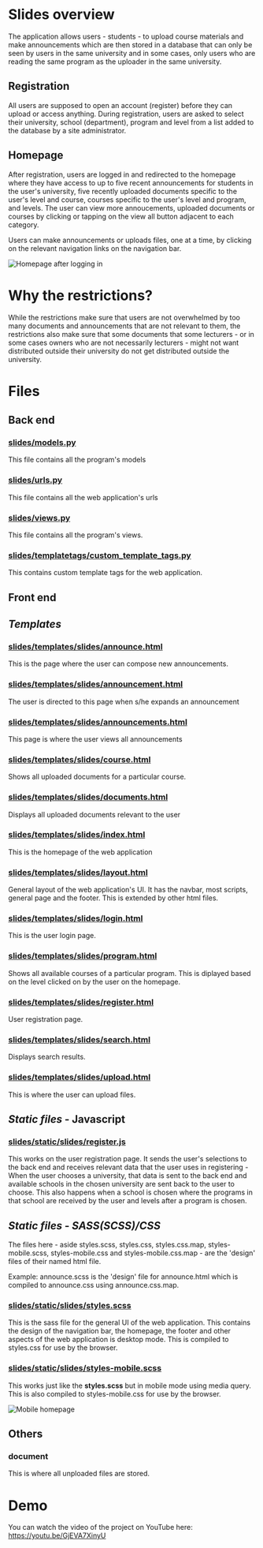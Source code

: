 # Slides overview 

The application allows users - students - to upload course materials and make announcements which are then stored in a database that can only be seen by users in the same university and in some cases, only users who are reading the same program as the uploader in the same university.

## Registration
All users are supposed to open an account (register) before they can upload or access anything. During registration, users are asked to select their university, school (department), program and level from a list added to the database by a site administrator.

## Homepage
After registration, users are logged in and redirected to the homepage where they have access to up to five recent announcements for students in the user's university, five recently uploaded documents specific to the user's level and course, courses specific to the user's level and program, and levels. The user can view more annoucements, uploaded documents or courses by clicking or tapping on the view all button adjacent to each category.

Users can make announcements or uploads files, one at a time, by clicking on the relevant navigation links on the navigation bar.

![Homepage after logging in](readme_assets/Slides_homepage.jpeg)

# Why the restrictions?
While the restrictions make sure that users are not overwhelmed by too many documents and announcements that are not relevant to them, the restrictions also make sure that some documents that some lecturers - or in some cases owners who are not necessarily lecturers - might not want distributed outside their university do not get distributed outside the university.

# Files

## Back end

### [slides/models.py](slides/models.py "models.py")
This file contains all the program's models

### [slides/urls.py](slides/urls.py "urls.py")
This file contains all the web application's urls

### [slides/views.py](slides/views.py "views.py")
This file contains all the program's views.

### [slides/templatetags/custom_template_tags.py](slides/templatetags/custom_template_tags.py "custom_template_tags.py")
This contains custom template tags for the web application.

## Front end

## _Templates_

### [slides/templates/slides/announce.html](slides/templates/slides/announce.html "announce.html")
This is the page where the user can compose new announcements.

### [slides/templates/slides/announcement.html](slides/templates/slides/announcement.html "announcement.html")
The user is directed to this page when s/he expands an announcement

### [slides/templates/slides/announcements.html](slides/templates/slides/announcements.html "announcements.html")
This page is where the user views all announcements

### [slides/templates/slides/course.html](slides/templates/slides/course.html "course.html")
Shows all uploaded documents for a particular course.

### [slides/templates/slides/documents.html](slides/templates/slides/documents.html "documents.html")
Displays all uploaded documents relevant to the user

### [slides/templates/slides/index.html](slides/templates/slides/index.html "index.html")
This is the homepage of the web application

### [slides/templates/slides/layout.html](slides/templates/slides/layout.html "layout.html")
General layout of the web application's UI. It has the navbar, most scripts, general page and the footer. This is extended by other html files.

### [slides/templates/slides/login.html](slides/templates/slides/login.html "login.html")
This is the user login page.

### [slides/templates/slides/program.html](slides/templates/slides/program.html "program.html")
Shows all available courses of a particular program. This is diplayed based on the level clicked on by the user on the homepage.

### [slides/templates/slides/register.html](slides/templates/slides/register.html "register.html")
User registration page.

### [slides/templates/slides/search.html](slides/templates/slides/search.html "search.html")
Displays search results.

### [slides/templates/slides/upload.html](slides/templates/slides/upload.html "upload.html")
This is where the user can upload files.

## _Static files_ - Javascript

### [slides/static/slides/register.js](slides/static/slides/register.js "register.js")
This works on the user registration page. It sends the user's selections to the back end and receives relevant data that the user uses in registering - When the user chooses a university, that data is sent to the back end and available schools in the chosen university are sent back to the user to choose. This also happens when a school is chosen where the programs in that school are received by the user and levels after a program is chosen.

## _Static files_ - _SASS(SCSS)/CSS_
The files here - aside styles.scss, styles.css, styles.css.map, styles-mobile.scss, styles-mobile.css and styles-mobile.css.map - are the 'design' files of their named html file.

Example: announce.scss is the 'design' file for announce.html which is compiled to announce.css using announce.css.map.

### [slides/static/slides/styles.scss](slides/static/slides/styles.scss "styles.scss")
This is the sass file for the general UI of the web application. This contains the design of the navigation bar, the homepage, the footer and other aspects of the web application is desktop mode. This is compiled to styles.css for use by the browser.

### [slides/static/slides/styles-mobile.scss](slides/static/slides/styles-mobile.scss "styles-mobile.scss")
This works just like the **styles.scss** but in mobile mode using media query. This is also compiled to styles-mobile.css for use by the browser.

![Mobile homepage](readme_assets/slides_homepage_mobile.png)

## Others

### document
This is where all unploaded files are stored.

# Demo
You can watch the video of the project on YouTube here: https://youtu.be/GjEVA7XinyU
